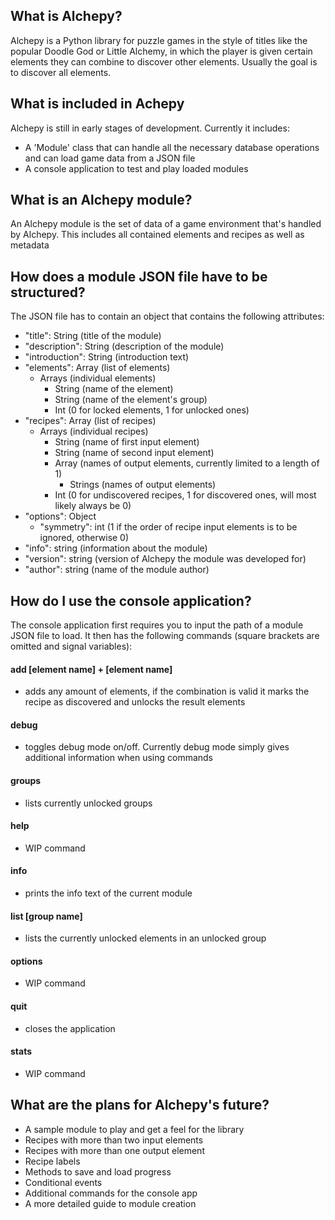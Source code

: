 ## What is Alchepy?
Alchepy is a Python library for puzzle games in the style of titles like the popular Doodle God or Little Alchemy, in which the player is given certain elements they can combine to discover other elements. Usually the goal is to discover all elements.

## What is included in Achepy
Alchepy is still in early stages of development. Currently it includes:
- A 'Module' class that can handle all the necessary database operations and can load game data from a JSON file
- A console application to test and play loaded modules

## What is an Alchepy module?
An Alchepy module is the set of data of a game environment that's handled by Alchepy. This includes all contained elements and recipes as well as metadata

## How does a module JSON file have to be structured?
The JSON file has to contain an object that contains the following attributes:
- "title": String (title of the module)
- "description": String (description of the module)
- "introduction": String (introduction text)
- "elements": Array (list of elements)
  - Arrays (individual elements)
    - String (name of the element)
    - String (name of the element's group)
    - Int (0 for locked elements, 1 for unlocked ones)
- "recipes": Array (list of recipes)
  - Arrays (individual recipes)
    - String (name of first input element)
    - String (name of second input element)
    - Array (names of output elements, currently limited to a length of 1)
      - Strings (names of output elements)
    - Int (0 for undiscovered recipes, 1 for discovered ones, will most likely always be 0)
- "options": Object
  - "symmetry": int (1 if the order of recipe input elements is to be ignored, otherwise 0)
- "info": string (information about the module)
- "version": string (version of Alchepy the module was developed for)
- "author": string (name of the module author)

## How do I use the console application? 
The console application first requires you to input the path of a module JSON file to load.
It then has the following commands (square brackets are omitted and signal variables):
#### add \[element name\] + \[element name\]
- adds any amount of elements, if the combination is valid it marks the recipe as discovered and unlocks the result elements
#### debug
- toggles debug mode on/off. Currently debug mode simply gives additional information when using commands
#### groups
- lists currently unlocked groups
#### help
- WIP command
#### info
- prints the info text of the current module
#### list \[group name\]
- lists the currently unlocked elements in an unlocked group
#### options
- WIP command
#### quit
- closes the application
#### stats
- WIP command

## What are the plans for Alchepy's future?
- A sample module to play and get a feel for the library
- Recipes with more than two input elements
- Recipes with more than one output element
- Recipe labels
- Methods to save and load progress
- Conditional events
- Additional commands for the console app
- A more detailed guide to module creation

